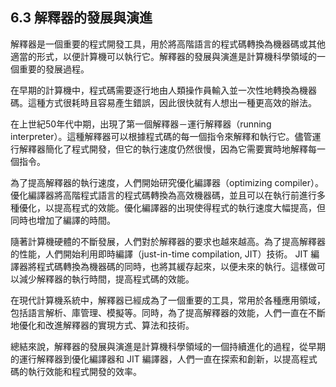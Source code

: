 ## 6.3 解釋器的發展與演進

解釋器是一個重要的程式開發工具，用於將高階語言的程式碼轉換為機器碼或其他適當的形式，以便計算機可以執行它。解釋器的發展與演進是計算機科學領域的一個重要的發展過程。

在早期的計算機中，程式碼需要逐行地由人類操作員輸入並一次性地轉換為機器碼。這種方式很耗時且容易產生錯誤，因此很快就有人想出一種更高效的辦法。

在上世紀50年代中期，出現了第一個解釋器－運行解釋器（running interpreter）。這種解釋器可以根據程式碼的每一個指令來解釋和執行它。儘管運行解釋器簡化了程式開發，但它的執行速度仍然很慢，因為它需要實時地解釋每一個指令。

為了提高解釋器的執行速度，人們開始研究優化編譯器（optimizing compiler）。優化編譯器將高階程式語言的程式碼轉換為高效機器碼，並且可以在執行前進行多種優化，以提高程式的效能。優化編譯器的出現使得程式的執行速度大幅提高，但同時也增加了編譯的時間。

隨著計算機硬體的不斷發展，人們對於解釋器的要求也越來越高。為了提高解釋器的性能，人們開始利用即時編譯（just-in-time compilation, JIT）技術。 JIT 編譯器將程式碼轉換為機器碼的同時，也將其緩存起來，以便未來的執行。這樣做可以減少解釋器的執行時間，提高程式碼的效能。

在現代計算機系統中，解釋器已經成為了一個重要的工具，常用於各種應用領域，包括語言解析、庫管理、模擬等。同時，為了提高解釋器的效能，人們一直在不斷地優化和改進解釋器的實現方式、算法和技術。

總結來說，解釋器的發展與演進是計算機科學領域的一個持續進化的過程，從早期的運行解釋器到優化編譯器和 JIT 編譯器，人們一直在探索和創新，以提高程式碼的執行效能和程式開發的效率。